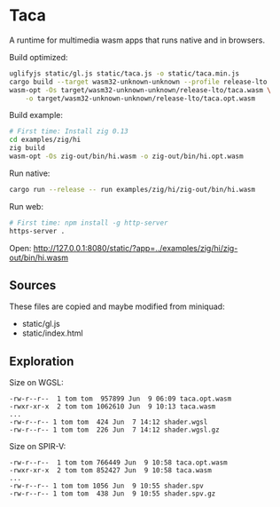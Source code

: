 # Taca

A runtime for multimedia wasm apps that runs native and in browsers.

Build optimized:

```sh
uglifyjs static/gl.js static/taca.js -o static/taca.min.js
cargo build --target wasm32-unknown-unknown --profile release-lto
wasm-opt -Os target/wasm32-unknown-unknown/release-lto/taca.wasm \
    -o target/wasm32-unknown-unknown/release-lto/taca.opt.wasm
```

Build example:

```sh
# First time: Install zig 0.13
cd examples/zig/hi
zig build
wasm-opt -Os zig-out/bin/hi.wasm -o zig-out/bin/hi.opt.wasm
```

Run native:

```sh
cargo run --release -- run examples/zig/hi/zig-out/bin/hi.wasm
```

Run web:

```sh
# First time: npm install -g http-server
https-server .
```

Open: http://127.0.0.1:8080/static/?app=../examples/zig/hi/zig-out/bin/hi.wasm

## Sources

These files are copied and maybe modified from miniquad:

- static/gl.js
- static/index.html

## Exploration

Size on WGSL:

```
-rw-r--r--  1 tom tom  957899 Jun  9 06:09 taca.opt.wasm
-rwxr-xr-x  2 tom tom 1062610 Jun  9 10:13 taca.wasm
...
-rw-r--r-- 1 tom tom  424 Jun  7 14:12 shader.wgsl
-rw-r--r-- 1 tom tom  226 Jun  7 14:12 shader.wgsl.gz
```

Size on SPIR-V:

```
-rw-r--r--  1 tom tom 766449 Jun  9 10:58 taca.opt.wasm
-rwxr-xr-x  2 tom tom 852427 Jun  9 10:58 taca.wasm
...
-rw-r--r-- 1 tom tom 1056 Jun  9 10:55 shader.spv
-rw-r--r-- 1 tom tom  438 Jun  9 10:55 shader.spv.gz
```
